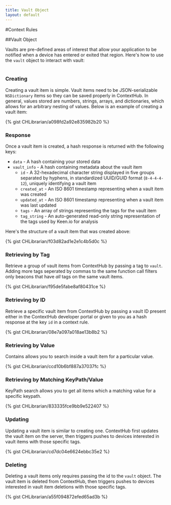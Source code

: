 ```yaml
---
title: Vault Object
layout: default
---
```

#Context Rules

##Vault Object

Vaults are pre-defined areas of interest that allow your application to be notified when a device has entered or exited that region. Here's how to use the `vault` object to interact with vault:
<br />
<br />

### Creating

Creating a vault item is simple. Vault items need to be JSON-serializable `NSDictionary` items so they can be saved properly in ContextHub. In general, values stored are numbers, strings, arrays, and dictionaries, which allows for an arbitrary nesting of values. Below is an example of creating a vault item:

{% gist CHLibrarian/a098fd2a92e835982b20 %}
<br />

### Response

Once a vault item is created, a hash response is returned with the following keys: 

- `data` - A hash containing your stored data
- `vault_info` - A hash containing metadata about the vault item
	- `id` - A 32-hexadecimal character string displayed in five groups separated by hyphens, in standardized UUID/GUID format (`8-4-4-4-12`), uniquely identifying a vault item
	- `created_at` - An ISO 8601 timestamp representing when a vault item was created 
	- `updated_at` - An ISO 8601 timestamp representing when a vault item was last updated
	- `tags` - An array of strings representing the tags for the vault item
	- `tag_string` - An auto-generated read-only string representation of the tags used by Keen.io for analysis  

Here's the structure of a vault item that was created above:

{% gist CHLibrarian/f03d82ad1e2e1c4b5d0c %}
<br />

### Retrieving by Tag

Retrieve a group of vault items from ContextHub by passing a tag to `vault`. Adding more tags seperated by commas to the same function call filters only beacons that have *all* tags on the same vault items.

{% gist CHLibrarian/f95de5fabe8af80431ce %}
<br />

### Retrieving by ID

Retrieve a specific vault item from ContextHub by passing a vault ID present either in the ContextHub developer portal or given to you as a hash response at the key `id` in a context rule.

{% gist CHLibrarian/08e7a097a018ae13b8b2 %}
<br />

### Retrieving by Value

Contains allows you to search inside a vault item for a particular value.

{% gist CHLibrarian/ccd10b6bf887a37037fc %}
<br />

### Retrieving by Matching KeyPath/Value

KeyPath search allows you to get all items which a matching value for a specific keypath. 

{% gist CHLibrarian/833335fce9bb9e522407 %}
<br />

### Updating

Updating a vault item is similar to creating one. ContextHub first updates the vault item on the server, then triggers pushes to devices interested in vault items with those specific tags.

{% gist CHLibrarian/cd7dc04e6624ebbc35e2 %}
<br />


### Deleting

Deleting a vault items only requires passing the id to the `vault` object. The vault item is deleted from ContextHub, then triggers pushes to devices interested in vault item deletions with those specific tags.

{% gist CHLibrarian/a55f094872efed65ad3b %}
<br />

